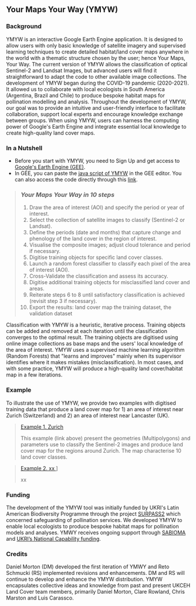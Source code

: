 ## Your Maps Your Way (YMYW)

### Background

YMYW is an interactive Google Earth Engine application. It is designed to allow users with only basic knowledge of satellite imagery and supervised learning techniques to create detailed habitat/land cover maps anywhere in the world with a thematic structure chosen by the user; hence Your Maps, Your Way. The current version of YMYW allows the classification of optical Sentinel-2 and Landsat Images, but advanced users will find it straightforward to adapt the code to other available image collections. The development of YMYW began during the COVID-19 pandemic (2020-2021). It allowed us to collaborate with local ecologists in South America (Argentina, Brazil and Chile) to produce bespoke habitat maps for pollination modelling and analysis. Throughout the development of YMYW, our goal was to provide an intuitive and user-friendly interface to facilitate collaboration, support local experts and encourage knowledge exchange between groups. When using YMYW, users can harness the computing power of Google's Earth Engine and integrate essential local knowledge to create high-quality land cover maps.  

### In a Nutshell
- Before you start with YMYW, you need to Sign Up and get access to [Google's Earth Engine (GEE)](https://earthengine.google.com/). 
- In GEE, you can paste the [java script of YMYW](https://github.com/NERC-CEH/YMYW/blob/main/YMYW.js) in the GEE editor. You can also access the code directly through this [link](xx).

> ### *Your Maps Your Way in 10 steps* 
> 1. Draw the area of interest (AOI) and specify the period or year of interest.
> 2. Select the collection of satellite images to classify (Sentinel-2 or Landsat).
> 3. Define the periods (date and months) that capture change and phenology of the land cover in the region of interest.
> 4. Visualise the composite images; adjust cloud tolerance and period if necessary.
> 5. Digitise training objects for specific land cover classes.
> 6. Launch a random forest classifier to classify each pixel of the area of interest (AOI).
> 7. Cross-Validate the classification and assess its accuracy.
> 8. Digitise additional training objects for misclassified land cover and areas.
> 9. Reiterate steps 6 to 8 until satisfactory classification is achieved (revisit step 3 if necessary).  
> 10. Export the results: land cover map the training dataset, the validation dataset

Classification with YMYW is a heuristic, iterative process. Training objects can be added and removed at each iteration until the classification converges to the optimal result. The training objects are digitised using online image collections as base maps and the users' local knowledge of the area of interest. YMYW uses a supervised machine learning algorithm (Random Forests) that "learns and improves" mainly when its supervisor identifies where it makes mistakes (misclassification). In most cases, and with some practice, YMYW will produce a high-quality land cover/habitat map in a few iterations.

### Example
To illustrate the use of YMYW, we provide two examples with digitised training data that produce a land cover map for 1) an area of interest near Zurich (Switzerland) and 2) an area of interest near Lancaster (UK).

> [Example 1. Zurich](https://github.com/NERC-CEH/YMYW/blob/main/YMYW_ZurichExample.js)
>
> This example (link above) present the geometries (Multipolygons) and parameters use to classify the Sentinel-2 images and produce land cover map for the regions around Zurich. The map characterise 10 land cover classes.

> [Example 2. xx ](https://github.com/NERC-CEH/YMYW/blob/main/xx.js)]
>
> xx

### Funding
The development of the YMYW tool was initially funded by UKRI's Latin American Biodiversity Programme through the project [SURPASS2](https://bee-surpass.org/about/) which concerned safeguarding of pollination services. We developed YMYW to enable local ecologists to produce bespoke habitat maps for pollination models and analyses. YMWY receives ongoing support through [SABIOMA](https://sabioma.org) and [UKRI’s National Capability funding](https://www.ukri.org/councils/nerc/guidance-for-applicants/types-of-funding-we-offer/national-capability-funding/).

### Credits
Daniel Morton (DM) developed the first iteration of YMWY and Reto Schmucki (RS) implemented revisions and enhancements. DM and RS will continue to develop and enhance the YMYW distribution. YMYW encapsulates collective ideas and knowledge from past and present UKCEH Land Cover team members, primarily Daniel Morton, Clare Rowland, Chris Marston and Luis Carassco.



